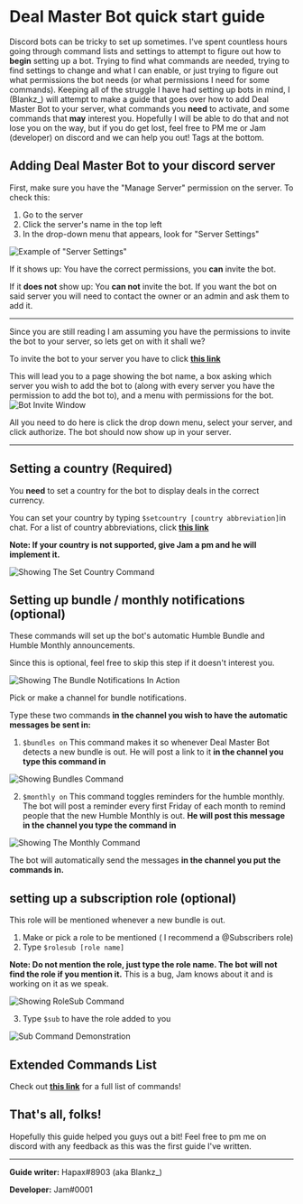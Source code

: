 # Deal Master Bot quick start guide

Discord bots can be tricky to set up sometimes. I've spent countless hours going through command lists and settings to attempt to figure out how to **begin** setting up a bot. Trying to find what commands are needed, trying to find settings to change and what I can enable, or just trying to figure out what permissions the bot needs (or what permissions I need for some commands). Keeping all of the struggle I have had setting up bots in mind, I (Blankz_) will attempt to make a guide that goes over how to add Deal Master Bot to your server, what commands you **need** to activate, and some commands that **may** interest you. Hopefully I will be able to do that and not lose you on the way, but if you do get lost, feel free to PM me or Jam (developer) on discord and we can help you out! Tags at the bottom.

## Adding Deal Master Bot to your discord server

First, make sure you have the "Manage Server" permission on the server. 
To check this:

 1. Go to the server
 2. Click the server's name in the top left
 3. In the drop-down menu that appears, look for "Server Settings"
  
![Example of "Server Settings"](https://i.imgur.com/qIwnCtE.png)
  
  If it shows up: 
  You have the correct permissions, you **can** invite the bot.
  
  If it **does not** show up:
  You **can not** invite the bot. If you want the bot on said server you will need to contact the owner or an admin and ask them to add it.


----------

Since you are still reading I am assuming you have the permissions to invite the bot to your server, so lets get on with it shall we? 

To invite the bot to your server you have to click [**this link**](https://discordapp.com/oauth2/authorize?client_id=345511200454606850&scope=bot&permissions=268725320)

This will lead you to a page showing the bot name, a box asking which server you wish to add the bot to (along with every server you have the permission to add the bot to), and a menu with permissions for the bot.
![Bot Invite Window](https://i.imgur.com/nnA3BVN.png)

All you need to do here is click the drop down menu, select your server, and click authorize.
The bot should now show up in your server.

----------
## Setting a country (Required)

You **need** to set a country for the bot to display deals in the correct currency.

You can set your country by typing `$setcountry [country abbreviation]`in chat. 
For a list of country abbreviations, click [**this link**](http://sustainablesources.com/resources/country-abbreviations/)

**Note: If your country is not supported, give Jam a pm and he will implement it.**

![Showing The Set Country Command](https://i.imgur.com/NWqMoMd.png)

## Setting up bundle / monthly notifications (optional)

These commands will set up the bot's automatic Humble Bundle and Humble Monthly announcements.

Since this is optional, feel free to skip this step if it doesn't interest you.

![Showing The Bundle Notifications In Action](https://i.imgur.com/Fhs0beA.png)

Pick or make a channel for bundle notifications.

Type these two commands **in the channel you wish to have the automatic messages be sent in:**

 1. `$bundles on` This command makes it so whenever Deal Master Bot detects a new bundle is out. He will post a link to it **in the channel you type this command in**
 
![Showing Bundles Command](https://i.imgur.com/H8PdjZ2.png)
 
 2. `$monthly on` This command toggles reminders for the humble monthly. The bot will post a reminder every first Friday of each month to remind people that the new Humble Monthly is out. **He will post this message in the channel you type the command in**
 
![Showing The Monthly Command](https://i.imgur.com/dUKLBhZ.png)

The bot will automatically send the messages **in the channel you put the commands in.**

## setting up a subscription role (optional)

This role will be mentioned whenever a new bundle is out.
 1. Make or pick a role to be mentioned ( I recommend a @Subscribers role)
 2. Type `$rolesub [role name]` 
 
 **Note: Do not mention the role, just type the role name. The bot will not find the role if you mention it.**
 This is a bug, Jam knows about it and is working on it as we speak.
 
![Showing RoleSub Command](https://i.imgur.com/AZFyMIL.png)
 
 3. Type `$sub` to have the role added to you

![Sub Command Demonstration](https://thumbs.gfycat.com/LiquidEuphoricJackrabbit-size_restricted.gif) 

## Extended Commands List

Check out [**this link**](https://github.com/jamiegyoung/deal-master-bot/blob/master/wiki/commands.md) for a full list of commands!

## That's all, folks!

Hopefully this guide helped you guys out a bit! Feel free to pm me on discord with any feedback as this was the first guide I've written.
____

**Guide writer:** Hapax#8903 (aka Blankz_)

**Developer:** Jam#0001



